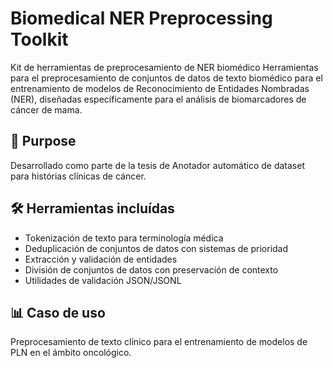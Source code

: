 # Biomedical NER Preprocessing Toolkit

Kit de herramientas de preprocesamiento de NER biomédico
Herramientas para el preprocesamiento de conjuntos de datos de texto biomédico para el entrenamiento de modelos de Reconocimiento de Entidades Nombradas (NER), diseñadas específicamente para el análisis de biomarcadores de cáncer de mama.

## 🎯 Purpose
Desarrollado como parte de la tesis de Anotador automático de dataset para histórias clínicas de cáncer.

## 🛠️ Herramientas incluídas
- Tokenización de texto para terminología médica
- Deduplicación de conjuntos de datos con sistemas de prioridad
- Extracción y validación de entidades
- División de conjuntos de datos con preservación de contexto
- Utilidades de validación JSON/JSONL

## 📊 Caso de uso
Preprocesamiento de texto clínico para el entrenamiento de modelos de PLN en el ámbito oncológico.
